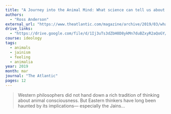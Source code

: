 ```yaml
---
title: "A Journey into the Animal Mind: What science can tell us about how other creatures experience the world"
authors:
  - "Ross Anderson"
external_url: "https://www.theatlantic.com/magazine/archive/2019/03/what-the-crow-knows/580726/"
drive_links:
  - "https://drive.google.com/file/d/1Ij3uTs3dZbH8D8ykMn7duBZxyR2aQoGY/view?usp=drivesdk"
course: ideology
tags:
  - animals
  - jainism
  - feeling
  - animalia
year: 2019
month: mar
journal: "The Atlantic"
pages: 12
---
```


> Western philosophers did not hand
down a rich tradition of thinking about
animal consciousness. But Eastern thinkers
have long been haunted by its implications—
especially the Jains...
